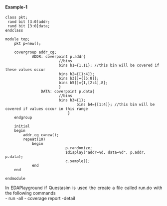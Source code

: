#### Example-1

```
class pkt;
 rand bit [3:0]addr;
 rand bit [3:0]data;
endclass

module top;
	pkt p=new();
	
	covergroup addr_cg;
			ADDR: coverpoint p.addr{
						//bins
						bins b1={1,11}; //this bin will be covered if these values occur
						bins b2={[1:4]};
						bins b3[]={[5:8]};
						bins b5[]={1,[2:4],8};
						}
          		DATA: coverpoint p.data{
						//bins
						bins b3={1}; 
            					bins b4={[1:4]}; //this bin will be covered if values occur in this range
        					}
	endgroup
	
	initial
	begin
		addr_cg c=new();
		repeat(10)
			begin
                           p.randomize;
                           $display("addr=%d, data=%d", p.addr, p.data);
                           c.sample();
			end
	end
	
endmodule
```
<p align="justify"> In EDAPlayground if Questasim is used the create a file called run.do with the following commands<br/>
- run -all
- coverage report -detail
</p>
